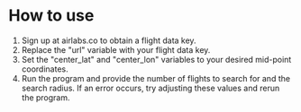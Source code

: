 <h1>How to use</h1>

1. Sign up at airlabs.co to obtain a flight data key.
2. Replace the "url" variable with your flight data key.
3. Set the "center_lat" and "center_lon" variables to your desired mid-point coordinates.
4. Run the program and provide the number of flights to search for and the search radius. If an error occurs, try adjusting these values and rerun the program.

